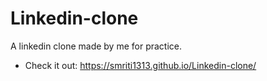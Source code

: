 # Linkedin-clone

A linkedin clone made by me for practice.

- Check it out: https://smriti1313.github.io/Linkedin-clone/
